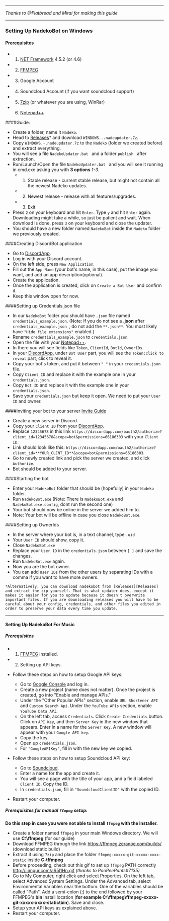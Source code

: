 ________________________________________________________________________________
*Thanks to @Flatbread and Mirai for making this guide*
________________________________________________________________________________

### Setting Up NadekoBot on Windows
#### Prerequisites 
- 1) [NET Framework][NET Framework] 4.5.2 (or 4.6)
- 2) [FFMPEG][FFMPEG] 
- 3) Google Account
- 4) Soundcloud Account (if you want soundcloud support)
- 5) [7zip][7zip] (or whatever you are using, WinRar)
- 6) [Notepad++][Notepad++]

####Guide: 

- Create a folder, name it `Nadeko`.
- Head to [Releases][Releases]* and download `WINDOWS.-.nadeupdater.7z`.
- Copy `WINDOWS.-.nadeupdater.7z` to the `Nadeko` (folder we created before) and extract everything.
- You will see a file `NadekoUpdater.bat ` and a folder `publish ` after extraction.
- Run/Launch/Open the file `NadekoUpdater.bat ` and you will see it running in cmd.exe asking you with **3 options** *1-3*.
    - 1) Stable release - current stable release, but might not contain all the newest Nadeko updates.
    - 2) Newest release - release with all features/upgrades.
    - 3) Exit
- Press `2` on your keyboard and hit `Enter`. Type `y` and hit `Enter` again. Downloading might take a while, so just be patient and wait. When download is done, press `3` on your keyboard and close the updater.
- You should have a new folder named `NadekoBot` inside the `Nadeko` folder we previously created.

####Creating DiscordBot application
- Go to [DiscordApp][DiscordApp].
- Log in with your Discord account.
- On the left side, press `New Application`.
- Fill out the `App Name` (your bot's name, in this case), put the image you want, and add an app description(optional).
- Create the application.
- Once the application is created, click on `Create a Bot User` and confirm it.
- Keep this window open for now.

####Setting up Credentials.json file
- In our `NadekoBot` folder you should have `.json` file named `credentials_example.json`. (Note: If you do not see a **.json** after `credentials_example.json `, do not add the `**.json**`. You most likely have `"Hide file extensions"` enabled.)
- Rename `credentials_example.json` to `credentials.json`.
- Open the file with your [Notepad++][Notepad++].
- In there you will see fields like `Token`, `ClientId`, `BotId`, `OwnerIDs`.
- In your [DiscordApp][DiscordApp], under `Bot User` part, you will see the `Token:click to reveal` part, click to reveal it.
- Copy your bot's token, and put it between `" "` in your `credentials.json` file.
- Copy `Client ID` and replace it with the example one in your `credentials.json`.
- Copy `Bot ID` and replace it with the example one in your `credentials.json`.
- Save your `credentials.json` but keep it open. We need to put your `User ID` and owner.

####Inviting your bot to your server [Invite Guide][Invite Guide]
- Create a new server in Discord.
- Copy your `Client ID` from your [DiscordApp][DiscordApp].
- Replace `12345678` in this link `https://discordapp.com/oauth2/authorize?client_id=12345678&scope=bot&permissions=66186303` with your `Client ID`.
- Link should look like this: `https://discordapp.com/oauth2/authorize?client_id=**YOUR_CLENT_ID**&scope=bot&permissions=66186303`.
- Go to newly created link and pick the server we created, and click `Authorize`.
- Bot should be added to your server.

####Starting the bot
- Enter your `NadekoBot` folder that should be (hopefully) in your `Nadeko` folder.
- Run `NadekoBot.exe` (Note: There is `NadekoBot.exe` and `NadekoBot.exe.config`, dont run the second one)
- Your bot should now be online in the server we added him to.
- Note: Your bot will be offline in case you close `NadekoBot.exe`.

####Setting up OwnerIds
- In the server where your bot is, in a text channel, type `.uid`
- Your `User ID` should show, copy it.
- Close `NadekoBot.exe`
- Replace your `User ID` in the `credentials.json` between `[ ]` and save the changes.
- Run `NadekoBot.exe` again.
- Now you are the bot owner.
- You can add `User IDs` from the other users by separating IDs with a comma if you want to have more owners.

`*Alternatively, you can download nadekobot from [Releases][Releases] and extract the zip yourself. That is what updater does, except it makes it easier for you to update because it doesn't overwrite important files. If you are downloading releases you will have to be careful about your config, credentials, and other files you edited in order to preserve your data every time you update.`

________________________________________________________________________________

#### Setting Up NadekoBot For Music
##### Prerequisites
- 1) [FFMPEG][FFMPEG] installed.
- 2) Setting up API keys.

- Follow these steps on how to setup Google API keys:
    - Go to [Google Console][Google Console] and log in.
    - Create a new project (name does not matter). Once the project is created, go into "Enable and manage APIs."
    - Under the "Other Popular APIs" section, enable `URL Shortener API` and `Custom Search Api`. Under the `YouTube APIs` section, enable `YouTube Data API`.
    - On the left tab, access `Credentials`. Click `Create Credentials` button. Click on `API Key`, and then `Server Key` in the new window that appears. Enter in a name for the `Server Key`. A new window will appear with your `Google API key`. 
    - Copy the key.
    - Open up `credentials.json`. 
    - For `"GoogleAPIKey"`, fill in with the new key we copied.
- Follow these steps on how to setup Soundcloud API key:
    - Go to [Soundcloud][Soundcloud]. 
    - Enter a name for the app and create it. 
    - You will see a page with the title of your app, and a field labeled `Client ID`. Copy the ID. 
    - In `credentials.json`, fill in `"SoundcloudClientID"` with the copied ID.
- Restart your computer.

##### Prerequisites for manual `ffmpeg` setup: 
**Do this step in case you were not able to install `ffmpeg` with the installer.**

- Create a folder named `ffmpeg` in your main Windows directory. We will use **C:\ffmpeg** (for our guide)
- Download FFMPEG through the link https://ffmpeg.zeranoe.com/builds/ (download static build)
- Extract it using `7zip` and place the folder `ffmpeg-xxxxx-git-xxxxx-xxxx-static` inside **C:\ffmpeg**
- Before proceeding, check out this gif to set up `ffmpeg` PATH correctly http://i.imgur.com/aR5l1Hn.gif *(thanks to PooPeePants#7135)*
- Go to My Computer, right click and select Properties. On the left tab, select Advanced System Settings. Under the Advanced tab, select Environmental Variables near the bottom. One of the variables should be called "Path". Add a semi-colon (;) to the end followed by your FFMPEG's **bin** install location (**for example C:\ffmpeg\ffmpeg-xxxxx-git-xxxxx-xxxx-static\bin**). Save and close.
- Setup your API keys as explained above.
- Restart your computer.

[NET Framework]: https://www.microsoft.com/en-us/download/details.aspx?id=48130
[FFMPEG]: https://github.com/Soundofdarkness/FFMPEG-Installer
[7zip]: http://www.7-zip.org/download.html
[Releases]: //github.com/Kwoth/NadekoUpdater/releases/tag/v1.0
[DiscordApp]: https://discordapp.com/developers/applications/me
[Notepad++]: https://notepad-plus-plus.org/
[Invite Guide]: http://discord.kongslien.net/guide.html
[Google Console]: https://console.developers.google.com
[Soundcloud]: https://soundcloud.com/you/apps/new
